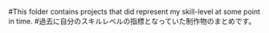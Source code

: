 #This folder contains projects that did represent my skill-level at some point in time.
#過去に自分のスキルレベルの指標となっていた制作物のまとめです。
